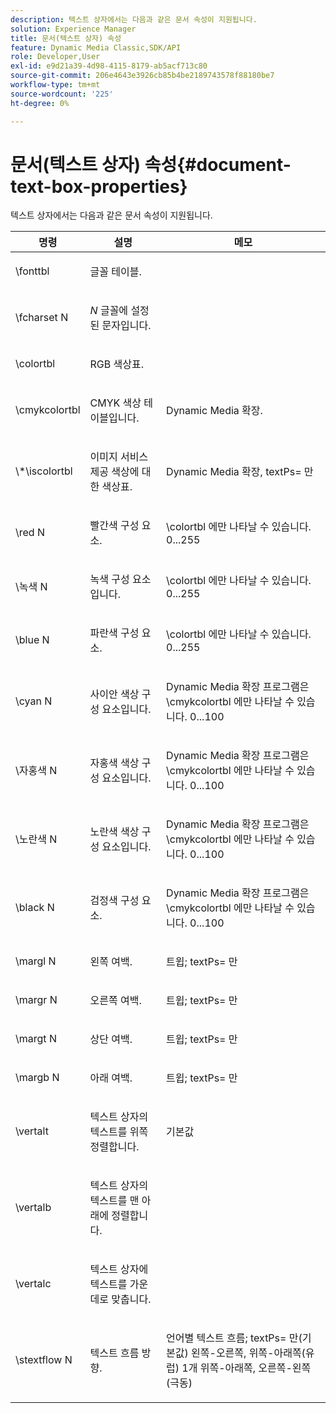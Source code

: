 ```yaml
---
description: 텍스트 상자에서는 다음과 같은 문서 속성이 지원됩니다.
solution: Experience Manager
title: 문서(텍스트 상자) 속성
feature: Dynamic Media Classic,SDK/API
role: Developer,User
exl-id: e9d21a39-4d98-4115-8179-ab5acf713c80
source-git-commit: 206e4643e3926cb85b4be2189743578f88180be7
workflow-type: tm+mt
source-wordcount: '225'
ht-degree: 0%

---
```


# 문서(텍스트 상자) 속성{#document-text-box-properties}

텍스트 상자에서는 다음과 같은 문서 속성이 지원됩니다.

<table id="table_8E1DF8E6BD894D7A9ACFC839918E2315"> 
 <thead> 
  <tr> 
   <th class="entry"> <b>명령</b> </th> 
   <th class="entry"> <b>설명</b> </th> 
   <th class="entry"> <b>메모</b> </th> 
  </tr> 
 </thead>
 <tbody> 
  <tr> 
   <td> <span class="codeph"> \fonttbl </span> </td> 
   <td> <p>글꼴 테이블. </p> </td> 
   <td> <p> </p> </td> 
  </tr> 
  <tr> 
   <td> <span class="codeph"> \fcharset <span class="varname"> N </span> </span> </td> 
   <td> <p><i>N</i> 글꼴에 설정된 문자입니다. </p> </td> 
   <td> <p> </p> </td> 
  </tr> 
  <tr> 
   <td> <span class="codeph"> \colortbl </span> </td> 
   <td> <p>RGB 색상표. </p> </td> 
   <td> <p> </p> </td> 
  </tr> 
  <tr> 
   <td> <span class="codeph"> \cmykcolortbl </span> </td> 
   <td> <p>CMYK 색상 테이블입니다. </p> </td> 
   <td> <p>Dynamic Media 확장. </p> </td> 
  </tr> 
  <tr> 
   <td> <span class="codeph"> \*\iscolortbl </span> </td> 
   <td> <p>이미지 서비스 제공 색상에 대한 색상표. </p> </td> 
   <td> <p>Dynamic Media 확장, <span class="codeph"> textPs= </span>만 </p> </td> 
  </tr> 
  <tr> 
   <td> <span class="codeph"> \red <span class="varname"> N </span> </span> </td> 
   <td> <p>빨간색 구성 요소. </p> </td> 
   <td> <p><span class="codeph"> \colortbl </span>에만 나타날 수 있습니다. 0...255 </p> </td> 
  </tr> 
  <tr> 
   <td> <span class="codeph"> \녹색 <span class="varname"> N </span> </span> </td> 
   <td> <p>녹색 구성 요소입니다. </p> </td> 
   <td> <p><span class="codeph"> \colortbl </span>에만 나타날 수 있습니다. 0...255 </p> </td> 
  </tr> 
  <tr> 
   <td> <span class="codeph"> \blue <span class="varname"> N </span> </span> </td> 
   <td> <p>파란색 구성 요소. </p> </td> 
   <td> <p><span class="codeph"> \colortbl </span>에만 나타날 수 있습니다. 0...255 </p> </td> 
  </tr> 
  <tr> 
   <td> <span class="codeph"> \cyan <span class="varname"> N </span> </span> </td> 
   <td> <p>사이안 색상 구성 요소입니다. </p> </td> 
   <td> <p>Dynamic Media 확장 프로그램은 <span class="codeph"> \cmykcolortbl </span>에만 나타날 수 있습니다. 0...100 </p> </td> 
  </tr> 
  <tr> 
   <td> <span class="codeph"> \자홍색 <span class="varname"> N </span> </span> </td> 
   <td> <p>자홍색 색상 구성 요소입니다. </p> </td> 
   <td> <p>Dynamic Media 확장 프로그램은 <span class="codeph"> \cmykcolortbl </span>에만 나타날 수 있습니다. 0...100 </p> </td> 
  </tr> 
  <tr> 
   <td> <span class="codeph"> \노란색 <span class="varname"> N </span> </span> </td> 
   <td> <p>노란색 색상 구성 요소입니다. </p> </td> 
   <td> <p>Dynamic Media 확장 프로그램은 <span class="codeph"> \cmykcolortbl </span>에만 나타날 수 있습니다. 0...100 </p> </td> 
  </tr> 
  <tr> 
   <td> <span class="codeph"> \black <span class="varname"> N </span> </span> </td> 
   <td> <p>검정색 구성 요소. </p> </td> 
   <td> <p>Dynamic Media 확장 프로그램은 <span class="codeph"> \cmykcolortbl </span>에만 나타날 수 있습니다. 0...100 </p> </td> 
  </tr> 
  <tr> 
   <td> <span class="codeph"> \margl <span class="varname"> N </span> </span> </td> 
   <td> <p>왼쪽 여백. </p> </td> 
   <td> <p>트윕; <span class="codeph"> textPs= </span>만 </p> </td> 
  </tr> 
  <tr> 
   <td> <span class="codeph"> \margr <span class="varname"> N </span> </span> </td> 
   <td> <p>오른쪽 여백. </p> </td> 
   <td> <p>트윕; <span class="codeph"> textPs= </span>만 </p> </td> 
  </tr> 
  <tr> 
   <td> <span class="codeph"> \margt <span class="varname"> N </span> </span> </td> 
   <td> <p>상단 여백. </p> </td> 
   <td> <p>트윕; <span class="codeph"> textPs= </span>만 </p> </td> 
  </tr> 
  <tr> 
   <td> <span class="codeph"> \margb <span class="varname"> N </span> </span> </td> 
   <td> <p>아래 여백. </p> </td> 
   <td> <p>트윕; <span class="codeph"> textPs= </span>만 </p> </td> 
  </tr> 
  <tr> 
   <td> <span class="codeph"> \vertalt </span> </td> 
   <td> <p>텍스트 상자의 텍스트를 위쪽 정렬합니다. </p> </td> 
   <td> <p>기본값 </p> </td> 
  </tr> 
  <tr> 
   <td> <span class="codeph"> \vertalb </span> </td> 
   <td> <p>텍스트 상자의 텍스트를 맨 아래에 정렬합니다. </p> </td> 
   <td> <p> </p> </td> 
  </tr> 
  <tr> 
   <td> <span class="codeph"> \vertalc </span> </td> 
   <td> <p>텍스트 상자에 텍스트를 가운데로 맞춥니다. </p> </td> 
   <td> <p> </p> </td> 
  </tr> 
  <tr> 
   <td> <span class="codeph"> \stextflow <span class="varname"> N </span> </span> </td> 
   <td> <p>텍스트 흐름 방향. </p> </td> 
   <td> <p>언어별 텍스트 흐름; <span class="codeph"> textPs= </span>만(기본값) 왼쪽-오른쪽, 위쪽-아래쪽(유럽) 1개 위쪽-아래쪽, 오른쪽-왼쪽(극동) </p> </td> 
  </tr> 
 </tbody> 
</table>
